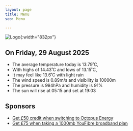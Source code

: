 ```yaml
---
layout: page
title: Menu
seo: Menu

---
```


![Logo](/images/logo.jpg){:width="832px"}

<!-- weather_marker starts -->
## On Friday, 29 August 2025

- The average temperature today is 13.79˚C,
- With highs of 14.43˚C and lows of 13.15˚C,
- It may feel like 13.6˚C with light rain
- The wind speed is 0.89m/s and visibility is 10000m
- The pressure is 994hPa and humidity is 91%
- The sun will rise at 05:15 and set at 19:03

<!-- weather_marker ends -->

## Sponsors

- [Get £50 credit when switching to Octopus Energy](https://bit.ly/3oD1nnS)
- [Get £75 when taking a 1000mb YouFibre broadband plan](https://aklam.io/91zWhU?)

